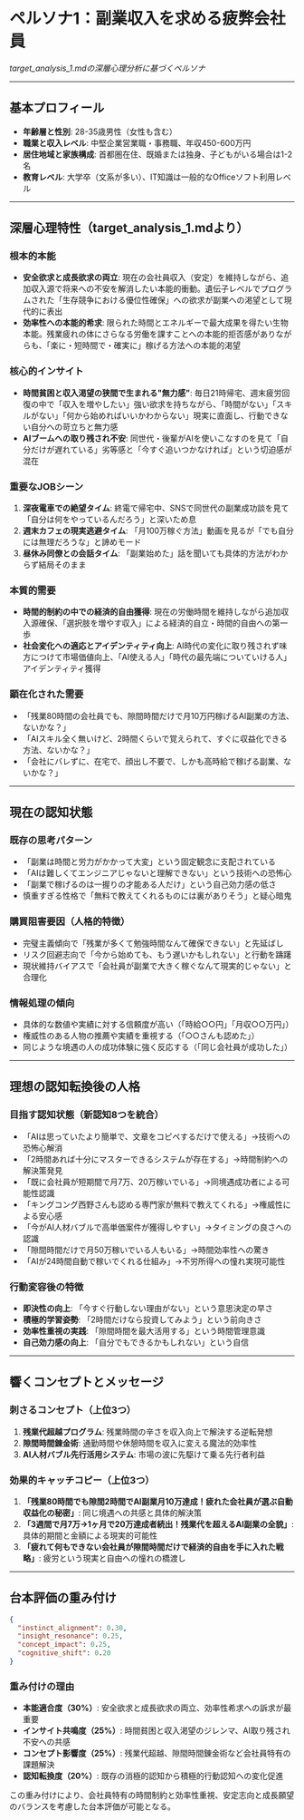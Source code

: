 # ペルソナ1：副業収入を求める疲弊会社員

*target_analysis_1.mdの深層心理分析に基づくペルソナ*

---

## 基本プロフィール

- **年齢層と性別**: 28-35歳男性（女性も含む）
- **職業と収入レベル**: 中堅企業営業職・事務職、年収450-600万円
- **居住地域と家族構成**: 首都圏在住、既婚または独身、子どもがいる場合は1-2名
- **教育レベル**: 大学卒（文系が多い）、IT知識は一般的なOfficeソフト利用レベル

---

## 深層心理特性（target_analysis_1.mdより）

### 根本的本能
- **安全欲求と成長欲求の両立**: 現在の会社員収入（安定）を維持しながら、追加収入源で将来への不安を解消したい本能的衝動。遺伝子レベルでプログラムされた「生存競争における優位性確保」への欲求が副業への渇望として現代的に表出
- **効率性への本能的希求**: 限られた時間とエネルギーで最大成果を得たい生物本能。残業疲れの体にさらなる労働を課すことへの本能的拒否感がありながらも、「楽に・短時間で・確実に」稼げる方法への本能的渇望

### 核心的インサイト
- **時間貧困と収入渇望の狭間で生まれる"無力感"**: 毎日21時帰宅、週末疲労回復の中で「収入を増やしたい」強い欲求を持ちながら、「時間がない」「スキルがない」「何から始めればいいかわからない」現実に直面し、行動できない自分への苛立ちと無力感
- **AIブームへの取り残され不安**: 同世代・後輩がAIを使いこなすのを見て「自分だけが遅れている」劣等感と「今すぐ追いつかなければ」という切迫感が混在

### 重要なJOBシーン
1. **深夜電車での絶望タイム**: 終電で帰宅中、SNSで同世代の副業成功談を見て「自分は何をやっているんだろう」と深いため息
2. **週末カフェの現実逃避タイム**: 「月100万稼ぐ方法」動画を見るが「でも自分には無理だろうな」と諦めモード
3. **昼休み同僚との会話タイム**: 「副業始めた」話を聞いても具体的方法がわからず結局そのまま

### 本質的需要
- **時間的制約の中での経済的自由獲得**: 現在の労働時間を維持しながら追加収入源確保、「選択肢を増やす収入」による経済的自立・時間的自由への第一歩
- **社会変化への適応とアイデンティティ向上**: AI時代の変化に取り残されず味方につけて市場価値向上、「AI使える人」「時代の最先端についていける人」アイデンティティ獲得

### 顕在化された需要
- 「残業80時間の会社員でも、隙間時間だけで月10万円稼げるAI副業の方法、ないかな？」
- 「AIスキル全く無いけど、2時間くらいで覚えられて、すぐに収益化できる方法、ないかな？」
- 「会社にバレずに、在宅で、顔出し不要で、しかも高時給で稼げる副業、ないかな？」

---

## 現在の認知状態

### 既存の思考パターン
- 「副業は時間と労力がかかって大変」という固定観念に支配されている
- 「AIは難しくてエンジニアじゃないと理解できない」という技術への恐怖心
- 「副業で稼げるのは一握りの才能ある人だけ」という自己効力感の低さ
- 慎重すぎる性格で「無料で教えてくれるものには裏がありそう」と疑心暗鬼

### 購買阻害要因（人格的特徴）
- 完璧主義傾向で「残業が多くて勉強時間なんて確保できない」と先延ばし
- リスク回避志向で「今から始めても、もう遅いかもしれない」と行動を躊躇
- 現状維持バイアスで「会社員が副業で大きく稼ぐなんて現実的じゃない」と合理化

### 情報処理の傾向
- 具体的な数値や実績に対する信頼度が高い（「時給○○円」「月収○○万円」）
- 権威性のある人物の推薦や実績を重視する（「○○さんも認めた」）
- 同じような境遇の人の成功体験に強く反応する（「同じ会社員が成功した」）

---

## 理想の認知転換後の人格

### 目指す認知状態（新認知8つを統合）
- 「AIは思っていたより簡単で、文章をコピペするだけで使える」→技術への恐怖心解消
- 「2時間あれば十分にマスターできるシステムが存在する」→時間制約への解決策発見
- 「既に会社員が短期間で月7万、20万稼いでいる」→同境遇成功者による可能性認識
- 「キングコング西野さんも認める専門家が無料で教えてくれる」→権威性による安心感
- 「今がAI人材バブルで高単価案件が獲得しやすい」→タイミングの良さへの認識
- 「隙間時間だけで月50万稼いでいる人もいる」→時間効率性への驚き
- 「AIが24時間自動で稼いでくれる仕組み」→不労所得への憧れ実現可能性

### 行動変容後の特徴
- **即決性の向上**: 「今すぐ行動しない理由がない」という意思決定の早さ
- **積極的学習姿勢**: 「2時間だけなら投資してみよう」という前向きさ
- **効率性重視の実践**: 「隙間時間を最大活用する」という時間管理意識
- **自己効力感の向上**: 「自分でもできるかもしれない」という自信

---

## 響くコンセプトとメッセージ

### 刺さるコンセプト（上位3つ）
1. **残業代超越プログラム**: 残業時間の辛さを収入向上で解決する逆転発想
2. **隙間時間錬金術**: 通勤時間や休憩時間を収入に変える魔法的効率性
3. **AI人材バブル先行活用システム**: 市場の波に先駆けて乗る先行者利益

### 効果的キャッチコピー（上位3つ）
1. **「残業80時間でも隙間2時間でAI副業月10万達成！疲れた会社員が選ぶ自動収益化の秘密」**: 同じ境遇への共感と具体的解決策
2. **「3週間で月7万→1ヶ月で20万達成者続出！残業代を超えるAI副業の全貌」**: 具体的期間と金額による現実的可能性
3. **「疲れて何もできない会社員が隙間時間だけで経済的自由を手に入れた戦略」**: 疲労という現実と自由への憧れの橋渡し

---

## 台本評価の重み付け

```json
{
  "instinct_alignment": 0.30,
  "insight_resonance": 0.25, 
  "concept_impact": 0.25,
  "cognitive_shift": 0.20
}
```

### 重み付けの理由
- **本能適合度（30%）**: 安全欲求と成長欲求の両立、効率性希求への訴求が最重要
- **インサイト共鳴度（25%）**: 時間貧困と収入渇望のジレンマ、AI取り残され不安への共感
- **コンセプト影響度（25%）**: 残業代超越、隙間時間錬金術など会社員特有の課題解決
- **認知転換度（20%）**: 既存の消極的認知から積極的行動認知への変化促進

この重み付けにより、会社員特有の時間制約と効率性重視、安定志向と成長願望のバランスを考慮した台本評価が可能となる。